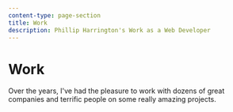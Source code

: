 ```yaml
---
content-type: page-section
title: Work
description: Phillip Harrington's Work as a Web Developer
---
```

# Work

Over the years, I've had the pleasure to work with dozens of great companies and terrific people on some really amazing projects.
